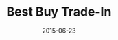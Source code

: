 ---
layout: site
title: "Best Buy Trade-In"
date: 2015-06-23
categories: [fortune-500]
version: 1.0.7
major: 1
minor: 0
patch: 7
slug: best-buy-trade-in
link: http://tradein.bestbuy.com/client/#/catalog
submitter: lpolepeddi
permalink: /sites/:slug
---